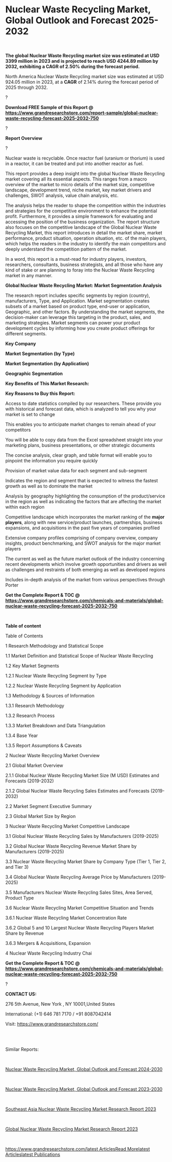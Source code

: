 <h1>Nuclear Waste Recycling Market, Global Outlook and Forecast 2025-2032</h1><br/><p><strong>The global Nuclear Waste Recycling market size was estimated at USD 3399 million in 2023 and is projected to reach USD 4244.89 million by 2032, exhibiting a <strong>CAGR</strong> of 2.50% during the forecast period.</strong></p>
 
 
 
 <p>North America Nuclear Waste Recycling market size was estimated at USD 924.05 million in 2023, at a <strong>CAGR</strong> of 2.14% during the forecast period of 2025 through 2032.</p>
 
 
 
 <p>? </p>
 
 
 
 <div><b>Download FREE Sample of this Report @ <a href="https://www.grandresearchstore.com/report-sample/global-nuclear-waste-recycling-forecast-2025-2032-750">https://www.grandresearchstore.com/report-sample/global-nuclear-waste-recycling-forecast-2025-2032-750</a></b></div>
 
 
 
 <p>? </p>
 
 
 
 <p><strong>Report Overview</strong></p>
 
 
 
 <p>? </p>
 
 
 
 <p>Nuclear waste is recyclable. Once reactor fuel (uranium or thorium) is used in a reactor, it can be treated and put into another reactor as fuel.</p>
 
 
 
 <p>This report provides a deep insight into the global Nuclear Waste Recycling market covering all its essential aspects. This ranges from a macro overview of the market to micro details of the market size, competitive landscape, development trend, niche market, key market drivers and challenges, SWOT analysis, value chain analysis, etc.</p>
 
 
 
 <p>The analysis helps the reader to shape the competition within the industries and strategies for the competitive environment to enhance the potential profit. Furthermore, it provides a simple framework for evaluating and accessing the position of the business organization. The report structure also focuses on the competitive landscape of the Global Nuclear Waste Recycling Market, this report introduces in detail the market share, market performance, product situation, operation situation, etc. of the main players, which helps the readers in the industry to identify the main competitors and deeply understand the competition pattern of the market.</p>
 
 
 
 <p>In a word, this report is a must-read for industry players, investors, researchers, consultants, business strategists, and all those who have any kind of stake or are planning to foray into the Nuclear Waste Recycling market in any manner.</p>
 
 
 
 <p><strong>Global Nuclear Waste Recycling Market: Market Segmentation Analysis</strong></p>
 
 
 
 <p>The research report includes specific segments by region (country), manufacturers, Type, and Application. Market segmentation creates subsets of a market based on product type, end-user or application, Geographic, and other factors. By understanding the market segments, the decision-maker can leverage this targeting in the product, sales, and marketing strategies. Market segments can power your product development cycles by informing how you create product offerings for different segments.</p>
 
 
 
 <p><strong>Key Company</strong></p>
 
 
 
 <p><strong>Market Segmentation (by Type)</strong></p>
 
 
 
 <p><strong>Market Segmentation (<strong>by Application</strong>)</strong></p>
 
 
 
 <p><strong>Geographic Segmentation</strong></p>
 
 
 
 <p><strong>Key Benefits of This Market Research:</strong></p>
 
 
 
 <p><strong>Key <strong>Reasons to Buy</strong> this Report:</strong></p>
 
 
 
 <p>Access to date statistics compiled by our researchers. These provide you with historical and forecast data, which is analyzed to tell you why your market is set to change</p>
 
 
 
 <p>This enables you to anticipate market changes to remain ahead of your competitors</p>
 
 
 
 <p>You will be able to copy data from the Excel spreadsheet straight into your marketing plans, business presentations, or other strategic documents</p>
 
 
 
 <p>The concise analysis, clear graph, and table format will enable you to pinpoint the information you require quickly</p>
 
 
 
 <p>Provision of market value data for each segment and sub-segment</p>
 
 
 
 <p>Indicates the region and segment that is expected to witness the fastest growth as well as to dominate the market</p>
 
 
 
 <p>Analysis by geography highlighting the consumption of the product/service in the region as well as indicating the factors that are affecting the market within each region</p>
 
 
 
 <p>Competitive landscape which incorporates the market ranking of the <strong>major players</strong>, along with new service/product launches, partnerships, business expansions, and acquisitions in the past five years of companies profiled</p>
 
 
 
 <p>Extensive company profiles comprising of company overview, company insights, product benchmarking, and SWOT analysis for the major market players</p>
 
 
 
 <p>The current as well as the future market outlook of the industry concerning recent developments which involve growth opportunities and drivers as well as challenges and restraints of both emerging as well as developed regions</p>
 
 
 
 <p>Includes in-depth analysis of the market from various perspectives through Porter</p>
 
 
 
 <div><b>Get the Complete Report & TOC @ <a href="https://www.grandresearchstore.com/chemicals-and-materials/global-nuclear-waste-recycling-forecast-2025-2032-750">https://www.grandresearchstore.com/chemicals-and-materials/global-nuclear-waste-recycling-forecast-2025-2032-750</a></b></div>
 
 
 
 <p><br />
 
 <b>Table of content</b></p>
 
 
 
 <p>Table of Contents<br />
 
 1 Research Methodology and Statistical Scope<br />
 
 1.1 Market Definition and Statistical Scope of Nuclear Waste Recycling<br />
 
 1.2 Key Market Segments<br />
 
 1.2.1 Nuclear Waste Recycling Segment by Type<br />
 
 1.2.2 Nuclear Waste Recycling Segment by Application<br />
 
 1.3 Methodology & Sources of Information<br />
 
 1.3.1 Research Methodology<br />
 
 1.3.2 Research Process<br />
 
 1.3.3 Market Breakdown and Data Triangulation<br />
 
 1.3.4 Base Year<br />
 
 1.3.5 Report Assumptions & Caveats<br />
 
 2 Nuclear Waste Recycling Market Overview<br />
 
 2.1 Global Market Overview<br />
 
 2.1.1 Global Nuclear Waste Recycling Market Size (M USD) Estimates and Forecasts (2019-2032)<br />
 
 2.1.2 Global Nuclear Waste Recycling Sales Estimates and Forecasts (2019-2032)<br />
 
 2.2 Market Segment Executive Summary<br />
 
 2.3 Global Market Size by Region<br />
 
 3 Nuclear Waste Recycling Market Competitive Landscape<br />
 
 3.1 Global Nuclear Waste Recycling Sales by Manufacturers (2019-2025)<br />
 
 3.2 Global Nuclear Waste Recycling Revenue Market Share by Manufacturers (2019-2025)<br />
 
 3.3 Nuclear Waste Recycling Market Share by Company Type (Tier 1, Tier 2, and Tier 3)<br />
 
 3.4 Global Nuclear Waste Recycling Average Price by Manufacturers (2019-2025)<br />
 
 3.5 Manufacturers Nuclear Waste Recycling Sales Sites, Area Served, Product Type<br />
 
 3.6 Nuclear Waste Recycling Market Competitive Situation and Trends<br />
 
 3.6.1 Nuclear Waste Recycling Market Concentration Rate<br />
 
 3.6.2 Global 5 and 10 Largest Nuclear Waste Recycling Players Market Share by Revenue<br />
 
 3.6.3 Mergers & Acquisitions, Expansion<br />
 
 4 Nuclear Waste Recycling Industry Chai</p>
 
 
 
 <div><b>Get the Complete Report & TOC @ <a href="https://www.grandresearchstore.com/chemicals-and-materials/global-nuclear-waste-recycling-forecast-2025-2032-750">https://www.grandresearchstore.com/chemicals-and-materials/global-nuclear-waste-recycling-forecast-2025-2032-750</a></b></div>
 
 
 
 <p>? </p>
 
 
 
 <p><b>CONTACT US:</b><br />
 
 276 5th Avenue, New York , NY 10001,United States<br />
 
 International: (+1) 646 781 7170 / +91 8087042414<br />
 
 Visit: <a href="https://www.grandresearchstore.com/">https://www.grandresearchstore.com/</a><br />
 
 <br />
 
 <br />
 
 Similar Reports:<br />
 
 <br />
 
 <a href="https://www.grandresearchstore.com/chemicals-and-materials/global-nuclear-waste-recycling-forecast-2024-2030-694">Nuclear Waste Recycling Market, Global Outlook and Forecast 2024-2030</a><br />
 
 <br />
 
 <a href="https://www.grandresearchstore.com/chemicals-and-materials/global-nuclear-waste-recycling-forecast-2023-2030-775">Nuclear Waste Recycling Market, Global Outlook and Forecast 2023-2030</a><br />
 
 <br />
 
 <a href="https://www.grandresearchstore.com/chemicals-and-materials/asia-southeast-nuclear-waste-recycling-2023-575">Southeast Asia Nuclear Waste Recycling Market Research Report 2023</a><br />
 
 <br />
 
 <a href="https://www.grandresearchstore.com/chemicals-and-materials/global-nuclear-waste-recycling-2023-453">Global Nuclear Waste Recycling Market Research Report 2023</a><br />
 
 <br />
 
 <a href="https://gyeongbokgung.com">https://www.grandresearchstore.com/</a><a href="https://hallyeomaritime.com">latest Articles</a><a href="https://jingwansa.com">Read More</a><a href="https://nguoiviet.jp/">latest Articles</a><a href="https://www.intelmarketresearch.com/">latest Publications</a></p>